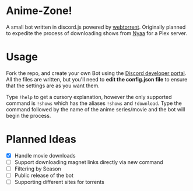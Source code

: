 # Anime-Zone!
A small bot written in discord.js powered by [webtorrent](https://github.com/webtorrent/webtorrent). Originally planned to expedite the process of downloading shows from [Nyaa](https://nyaa.si/) for a Plex server.

# Usage
Fork the repo, and create your own Bot using the [Discord developer portal](https://discord.com/developers/applications). All the files are written, but you'll need to **edit the config.json file** to ensure that the settings are as you want them.

Type `!help` to get a cursory explanation, however the only supported command is `!shows` which has the aliases `!shows` and `!download`. Type the command followed by the name of the anime series/movie and the bot will begin the process.

# Planned Ideas
- [x] Handle movie downloads
- [ ] Support downloading magnet links directly via new command
- [ ] Filtering by Season
- [ ] Public release of the bot
- [ ] Supporting different sites for torrents
